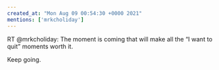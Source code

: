 ```yaml
---
created_at: "Mon Aug 09 00:54:30 +0000 2021"
mentions: ['mrkcholiday']
---
```


RT @mrkcholiday: The moment is coming that will make all the “I want to quit” moments worth it.

Keep going.